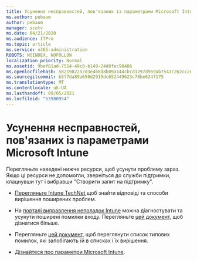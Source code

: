```yaml
---
title: Усунення несправностей, пов'язаних із параметрами Microsoft Intune
ms.author: pebaum
author: pebaum
manager: scotv
ms.date: 04/21/2020
ms.audience: ITPro
ms.topic: article
ms.service: o365-administration
ROBOTS: NOINDEX, NOFOLLOW
localization_priority: Normal
ms.assetid: 9bef81ad-7514-49c8-b149-24d8fec90486
ms.openlocfilehash: 5821982252d3e4b8d8b09a144cbcd3297d969ab7541c262cc2ef7d85a2f4eaae
ms.sourcegitcommit: b5f7da89a650d2915dc652449623c78be6247175
ms.translationtype: MT
ms.contentlocale: uk-UA
ms.lasthandoff: 08/05/2021
ms.locfileid: "53980954"
---
```

# <a name="troubleshoot-issues-with-enrollment-options-microsoft-intune"></a>Усунення несправностей, пов'язаних із параметрами Microsoft Intune

Перегляньте наведені нижче ресурси, щоб усунути проблему зараз. Якщо ці ресурси не допомогли, зверніться до служби підтримки, клацнувши тут і вибравши "Створити запит на підтримку". [](https://portal.azure.com/#blade/Microsoft_Intune_DeviceSettings/ExtensionLandingBlade/help) 
  
- [Перегляньте Intune TechNet,](https://social.technet.microsoft.com/Forums/home?category=microsoftintune&amp;filter=alltypes&amp;sort=lastpostdesc)щоб знайти відповіді та способи вирішення поширених проблем.
    
- На [порталі виправлення неполадок Intune](https://devicemanagement.microsoft.com/#blade/Microsoft_Intune_DeviceSettings/TroubleshootBlade) можна діагностувати та усунути поширені помилки входу. Перегляньте [цей документ,](https://docs.microsoft.com/intune/help-desk-operators) щоб дізнатися більше. 
    
- Перегляньте [цей документ,](https://docs.microsoft.com/troubleshoot/mem/intune/troubleshoot-device-enrollment-in-intune) щоб переглянути список типових помилок, які запобігають їй в списках і їх вирішення. 
    
- [Дізнайтеся про параметри Microsoft Intune](https://docs.microsoft.com/intune/enrollment-options).
    


